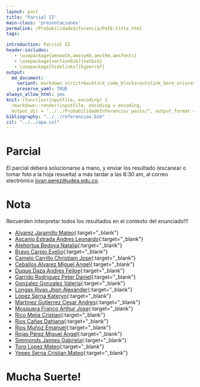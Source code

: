 ```yaml
---
layout: post
title: "Parcial II"
main-class: 'presentaciones'
permalink: /ProbabilidadeInferencia/PeIE:title.html
tags:

introduction: Parcial II
header-includes:
   - \usepackage{amsmath,amssymb,amsthm,amsfonts}
   - \usepackage[sectionbib]{natbib}
   - \usepackage[hidelinks]{hyperref}
output:
  md_document:
    variant: markdown_strict+backtick_code_blocks+autolink_bare_uris+ascii_identifiers+tex_math_single_backslash
    preserve_yaml: TRUE
always_allow_html: yes   
knit: (function(inputFile, encoding) {
  rmarkdown::render(inputFile, encoding = encoding,
  output_dir = "../../ProbabilidadeInferencia/_posts/", output_format = "all"  ) })
bibliography: "../../referencias.bib"
csl: "../../apa.csl"
---
```








# Parcial

El parcial deberá solucionarse a mano, y enviar los resultado (escanear
o tomar foto a la hoja resuelta) a más tardar a las 8:30 am, al correo
electrónico <a target="_blank" href="mailto:jivan.perez@udea.edu.co">
jivan.perez@udea.edu.co</a>.

# Nota

Recuerden interpretar todos los resultados en el contexto del
enunciado!!!

-   [Alvarez Jaramillo
    Mateo](https://github.com/jiperezga/jiperezga.github.io/raw/master/Dataset/Parcial/P1001420406.pdf){:target="\_blank"}
-   [Ascanio Estrada Andres
    Leonardo](https://github.com/jiperezga/jiperezga.github.io/raw/master/Dataset/Parcial/P1065894729.pdf){:target="\_blank"}
-   [Atehortua Bedoya
    Natalia](https://github.com/jiperezga/jiperezga.github.io/raw/master/Dataset/Parcial/P1000439514.pdf){:target="\_blank"}
-   [Bravo Carpio
    Evelio](https://github.com/jiperezga/jiperezga.github.io/raw/master/Dataset/Parcial/P1143393216.pdf){:target="\_blank"}
-   [Camelo Carrillo Christiam
    Jose](https://github.com/jiperezga/jiperezga.github.io/raw/master/Dataset/Parcial/P1007665627.pdf){:target="\_blank"}
-   [Ceballos Alvarez Miguel
    Angel](https://github.com/jiperezga/jiperezga.github.io/raw/master/Dataset/Parcial/P1001226139.pdf){:target="\_blank"}
-   [Duque Daza Andres
    Felipe](https://github.com/jiperezga/jiperezga.github.io/raw/master/Dataset/Parcial/P1152706282.pdf){:target="\_blank"}
-   [Garrido Rodriguez Peter
    Daniel](https://github.com/jiperezga/jiperezga.github.io/raw/master/Dataset/Parcial/P1085952515.pdf){:target="\_blank"}
-   [Gonzalez Gonzalez
    Valeria](https://github.com/jiperezga/jiperezga.github.io/raw/master/Dataset/Parcial/P1000099730.pdf){:target="\_blank"}
-   [Longas Rivas Jhon
    Alexánder](https://github.com/jiperezga/jiperezga.github.io/raw/master/Dataset/Parcial/P1193326786.pdf){:target="\_blank"}
-   [López Serna
    Kateryn](https://github.com/jiperezga/jiperezga.github.io/raw/master/Dataset/Parcial/P1020453931.pdf){:target="\_blank"}
-   [Martinez Gutierrez Cesar
    Andres](https://github.com/jiperezga/jiperezga.github.io/raw/master/Dataset/Parcial/P1063082773.pdf){:target="\_blank"}
-   [Mosquera Franco Arthur
    Jose](https://github.com/jiperezga/jiperezga.github.io/raw/master/Dataset/Parcial/P1003073445.pdf){:target="\_blank"}
-   [Rico Mejia
    Cristian](https://github.com/jiperezga/jiperezga.github.io/raw/master/Dataset/Parcial/P1037654941.pdf){:target="\_blank"}
-   [Rios Cañas
    Dahiana](https://github.com/jiperezga/jiperezga.github.io/raw/master/Dataset/Parcial/P1001639373.pdf){:target="\_blank"}
-   [Rios Muñoz
    Emanuel](https://github.com/jiperezga/jiperezga.github.io/raw/master/Dataset/Parcial/P1017276598.pdf){:target="\_blank"}
-   [Rojas Pérez Miguel
    Ángel](https://github.com/jiperezga/jiperezga.github.io/raw/master/Dataset/Parcial/P1000748322.pdf){:target="\_blank"}
-   [Simmonds Jaimes
    Gabriela](https://github.com/jiperezga/jiperezga.github.io/raw/master/Dataset/Parcial/P1002579812.pdf){:target="\_blank"}
-   [Toro Lopez
    Mateo](https://github.com/jiperezga/jiperezga.github.io/raw/master/Dataset/Parcial/P1001469363.pdf){:target="\_blank"}
-   [Yepes Serna Cristian
    Mateo](https://github.com/jiperezga/jiperezga.github.io/raw/master/Dataset/Parcial/P1007417936.pdf){:target="\_blank"}

<h1>
Mucha Suerte!
</h1>
